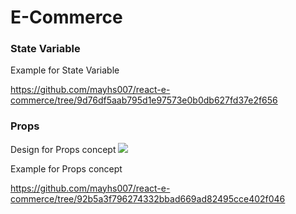 # E-Commerce

### State Variable

Example for State Variable

https://github.com/mayhs007/react-e-commerce/tree/9d76df5aab795d1e97573e0b0db627fd37e2f656

### Props

Design for Props concept
<img src="https://github.com/mayhs007/react-e-commerce/blob/main/public/design/Props.jpg">

Example for Props concept

https://github.com/mayhs007/react-e-commerce/tree/92b5a3f796274332bbad669ad82495cce402f046
